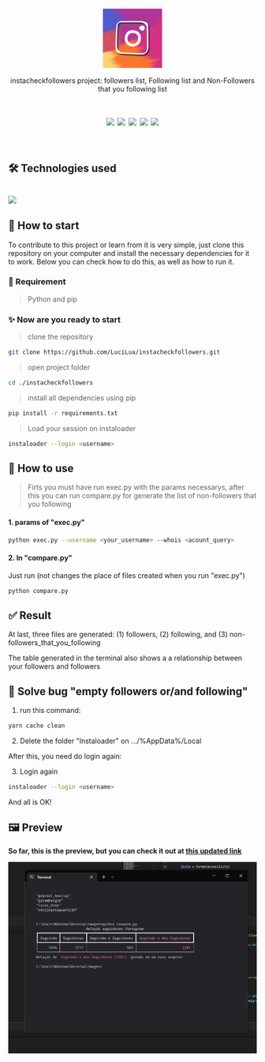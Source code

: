 <p align="center"><img height=120  src="large.png"></p>
<p align="center">instacheckfollowers project: followers list, Following list and Non-Followers that you following list</p>
<h1 align="center">
<img src="https://img.shields.io/apm/l/react?style=flat-square"> <img src="https://img.shields.io/github/stars/LuciLua/instacheckfollowers?style=flat-square">
<img src="https://img.shields.io/github/last-commit/LuciLua/instacheckfollowers?style=flat-square"> <img src="https://img.shields.io/github/commit-activity/w/LuciLua/instacheckfollowers?style=flat-square"> <img src="https://img.shields.io/github/languages/code-size/LuciLua/instacheckfollowers">

</br>
</h1>
</br>

## 🛠 Technologies used

</br>

<img src="https://img.shields.io/badge/python-3670A0?style=for-the-badge&logo=python&logoColor=ffdd54">

## 🚀 How to start

To contribute to this project or learn from it is very simple, just clone this repository on your computer and install the necessary dependencies for it to work. Below you can check how to do this, as well as how to run it.

### 📌 Requirement

> Python and pip

### ✨ Now are you ready to start 

> clone the repository
```bash
git clone https://github.com/LuciLua/instacheckfollowers.git
```

> open project folder
 ```bash
cd ./instacheckfollowers
```

> install all dependencies using pip
```bash
pip install -r requirements.txt
```

> Load your session on instaloader

```bash
instaloader --login <username>
```

## 🏇 How to use

> Firts you must have run exec.py with the params necessarys, after this you can run compare.py for generate the list of non-followers that you following

#### 1. params of "exec.py"
 ```bash
python exec.py --username <your_username> --whois <acount_query>
``` 
#### 2. In "compare.py"
 
Just run (not changes the place of files created when you run "exec.py")
 ```bash
 python compare.py
 ``` 
## ✅ Result

At last, three files are generated: (1) followers, (2) following, and (3) non-followers_that_you_following 

The table generated in the terminal also shows a a relationship between your followers and followers

## 🐜 Solve bug "empty followers or/and following"

1. run this command:
```bash
yarn cache clean
```

2. Delete the folder "Instaloader" on .../%AppData%/Local

After this, you need do login again:

3. Login again

```bash
instaloader --login <username>
```

And all is OK!

## 🖼 Preview

**So far, this is the preview, but you can check it out at [this updated link](https://pokedex-of-luci.vercel.app/)**

<img src="preview.png"/>
